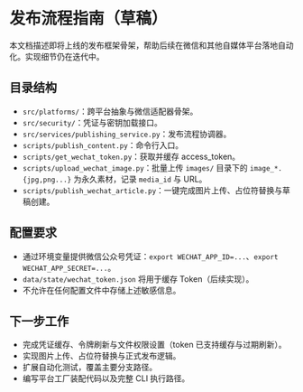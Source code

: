 # 发布流程指南（草稿）

本文档描述即将上线的发布框架骨架，帮助后续在微信和其他自媒体平台落地自动化。实现细节仍在迭代中。

## 目录结构
- `src/platforms/`：跨平台抽象与微信适配器骨架。
- `src/security/`：凭证与密钥加载接口。
- `src/services/publishing_service.py`：发布流程协调器。
- `scripts/publish_content.py`：命令行入口。
- `scripts/get_wechat_token.py`：获取并缓存 access_token。
- `scripts/upload_wechat_image.py`：批量上传 `images/` 目录下的 `image_*.{jpg,png...}` 为永久素材，记录 `media_id` 与 URL。
- `scripts/publish_wechat_article.py`：一键完成图片上传、占位符替换与草稿创建。

## 配置要求
- 通过环境变量提供微信公众号凭证：`export WECHAT_APP_ID=...`、`export WECHAT_APP_SECRET=...`。
- `data/state/wechat_token.json` 将用于缓存 Token（后续实现）。
- 不允许在任何配置文件中存储上述敏感信息。

## 下一步工作
- 完成凭证缓存、令牌刷新与文件权限设置（token 已支持缓存与过期刷新）。
- 实现图片上传、占位符替换与正式发布逻辑。
- 扩展自动化测试，覆盖主要分支路径。
- 编写平台工厂装配代码以及完整 CLI 执行路径。
